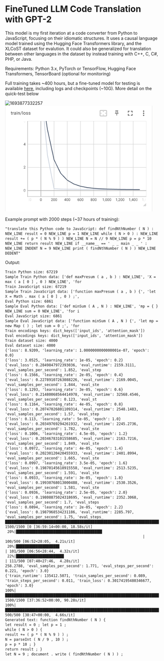 # FineTuned LLM Code Translation with GPT-2

This model is my first iteration at a code converter from Python to JavaScript, focusing on their idiomatic structures. It uses a causal language model trained using the Hugging Face Transformers library, and the XLCoST dataset for evalution. It could also be generalized for translation between other languages in the dataset by instead training with C++, C, C#, PHP, or Java.

Requirements: Python 3.x, PyTorch or TensorFlow, Hugging Face Transformers, TensorBoard (optional for monitoring)

Full training takes ~400 hours, but a fine-tuned model for testing is available [here](https://drive.google.com/file/d/1StssicPKygAlmzitEvk2kmq87UCZVN21/view?usp=drive_link), including logs and checkpoints (~10G). More detail on the quick-test below

![1693877332257](https://file+.vscode-resource.vscode-cdn.net/c%3A/Users/User/Desktop/Not%20backed%20up/FineTuned-LLM-Code-Translator/image/README/1693877332257.png)![1693877357733](image/README/1693877357733.png)

Example prompt with 2000 steps (~37 hours of training):

```
"translate this Python code to JavaScript: def findNthNumber ( N ) : NEW_LINE result = 0 NEW_LINE p = 1 NEW_LINE while ( N > 0 ) : NEW_LINE result += ( p * ( N % 9 ) ) NEW_LINE N = N // 9 NEW_LINE p = p * 10 NEW_LINE return result NEW_LINE if __name__ == ' _ _ main _ _ ' : NEW_LINE INDENT N = 9 NEW_LINE print ( findNthNumber ( N ) ) NEW_LINE DEDENT"
```

Output:

```
Train Python size: 67219
Sample Train Python data: ['def maxPresum ( a , b ) : NEW_LINE', 'X = max ( a [ 0 ] , 0 ) NEW_LINE', 'for
Train JavaScript size: 67219
Sample Train JavaScript data: ['function maxPresum ( a , b ) {', 'let X = Math . max ( a [ 0 ] , 0 ) ;', 
Eval Python size: 6861
Sample Eval Python data: ['def minSum ( A , N ) : NEW_LINE', 'mp = { } NEW_LINE sum = 0 NEW_LINE', 'for i
Eval JavaScript size: 6861
Sample Eval JavaScript data: ['function minSum ( A , N ) {', 'let mp = new Map ( ) ; let sum = 0 ;', 'for
Train encodings keys: dict_keys(['input_ids', 'attention_mask'])
Eval encodings keys: dict_keys(['input_ids', 'attention_mask'])
Train dataset size: 4000
Eval dataset size: 4000
{'loss': 8.9209, 'learning_rate': 1.0000000000000001e-07, 'epoch': 0.0}
{'loss': 3.0525, 'learning_rate': 1e-05, 'epoch': 0.2}
{'eval_loss': 0.2849847972393036, 'eval_runtime': 2159.3111, 'eval_samples_per_second': 1.852, 'eval_step
{'loss': 0.1566, 'learning_rate': 2e-05, 'epoch': 0.4}
{'eval_loss': 0.22789107263088226, 'eval_runtime': 2169.0045, 'eval_samples_per_second': 1.844, 'eval_ste
{'loss': 0.1293, 'learning_rate': 3e-05, 'epoch': 0.6}
{'eval_loss': 0.21480068564414978, 'eval_runtime': 32568.4546, 'eval_samples_per_second': 0.123, 'eval_st
{'loss': 0.1164, 'learning_rate': 4e-05, 'epoch': 0.8}
{'eval_loss': 0.20747026801109314, 'eval_runtime': 2548.1483, 'eval_samples_per_second': 1.57, 'eval_step
{'loss': 0.113, 'learning_rate': 5e-05, 'epoch': 1.0}
{'eval_loss': 0.20349769294261932, 'eval_runtime': 2245.2736, 'eval_samples_per_second': 1.782, 'eval_ste
{'loss': 0.1006, 'learning_rate': 4.5e-05, 'epoch': 1.2}
{'eval_loss': 0.20346783101558685, 'eval_runtime': 2163.7216, 'eval_samples_per_second': 1.849, 'eval_ste
{'loss': 0.0972, 'learning_rate': 4e-05, 'epoch': 1.4}
{'eval_loss': 0.20230120420455933, 'eval_runtime': 2401.8994, 'eval_samples_per_second': 1.665, 'eval_ste
{'loss': 0.0997, 'learning_rate': 3.5e-05, 'epoch': 1.6}
{'eval_loss': 0.19870145618915558, 'eval_runtime': 2513.5235, 'eval_samples_per_second': 1.591, 'eval_ste
{'loss': 0.0933, 'learning_rate': 3e-05, 'epoch': 1.8}
{'eval_loss': 0.19930768013000488, 'eval_runtime': 2530.3526, 'eval_samples_per_second': 1.581, 'eval_ste
{'loss': 0.0936, 'learning_rate': 2.5e-05, 'epoch': 2.0}
{'eval_loss': 0.19808875024318695, 'eval_runtime': 2352.3068, 'eval_samples_per_second': 1.7, 'eval_steps
{'loss': 0.0894, 'learning_rate': 2e-05, 'epoch': 2.2}
{'eval_loss': 0.1987968534231186, 'eval_runtime': 2285.797, 'eval_samples_per_second': 1.75, 'eval_steps_
████████████████████████████████████████████████████████████████████████████████████████████| 1500/1500 [0 [36:59:14<00:00, 18.58s/it]
 20%|███████████████████████████████████████▍
                                                               | 100/500 [06:52<28:05,  4.21s/it]
 20%|███████████████████▉                                                                               | 101/500 [06:56<28:44,  4.32s/it] 
 22%|█████████████████████▉                                                                             | 111/500 [07:40<27:46,  4.28s/it] 
258.2788, 'eval_samples_per_second': 1.771, 'eval_steps_per_second': 0.221, 'epoch': 3.0}
{'train_runtime': 135412.5071, 'train_samples_per_second': 0.089, 'train_steps_per_second': 0.011, 'train_loss': 0.30174195480346677, 'epoch': 3.0}
100%|██████████████████████████████████████████████████████████████████████████████████████████████| 1500/1500 [37:36:52<00:00, 90.28s/it]
100%|███████████████████████████████████████████████████████████████████████████████████████████████████| 500/500 [38:47<00:00,  4.66s/it]
Generated text: function findNthNumber ( N ) {
let result = 0 ; let p = 1 ;
while ( N > 0 ) {
result += ( p * ( N % 9 ) ) ;
N = parseInt ( N / 9 , 10 ) ;
p = p * 10 ; }
return result ; }
let N = 9 ; document . write ( findNthNumber ( N ) ) ;
```
